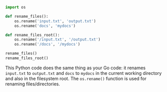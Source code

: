 ```python
import os

def rename_files():
    os.rename('input.txt', 'output.txt')
    os.rename('docs', 'mydocs')

def rename_files_root():
    os.rename('/input.txt', '/output.txt')
    os.rename('/docs', '/mydocs')

rename_files()
rename_files_root()
```
This Python code does the same thing as your Go code: it renames `input.txt` to `output.txt` and `docs` to `mydocs` in the current working directory and also in the filesystem root. The `os.rename()` function is used for renaming files/directories.

